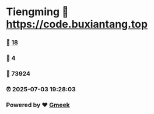 # Tiengming :link: https://code.buxiantang.top 
### :page_facing_up: [18](https://code.buxiantang.top/tag.html) 
### :speech_balloon: 4 
### :hibiscus: 73924 
### :alarm_clock: 2025-07-03 19:28:03 
### Powered by :heart: [Gmeek](https://github.com/Meekdai/Gmeek)
